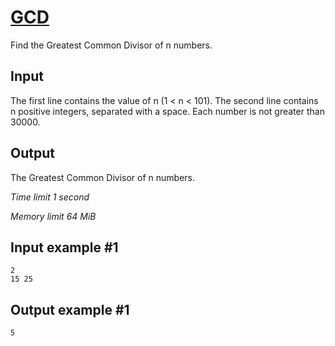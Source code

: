 # [GCD](https://www.e-olymp.com/en/problems/137)

Find the Greatest Common Divisor of n numbers.

## Input

The first line contains the value of n (1 < n < 101). The second line contains n positive integers, separated with a space. Each number is not greater than 30000.

## Output

The Greatest Common Divisor of n numbers.

*Time limit 1 second*

*Memory limit 64 MiB*

## Input example #1

```
2
15 25
```

## Output example #1

```
5
```
